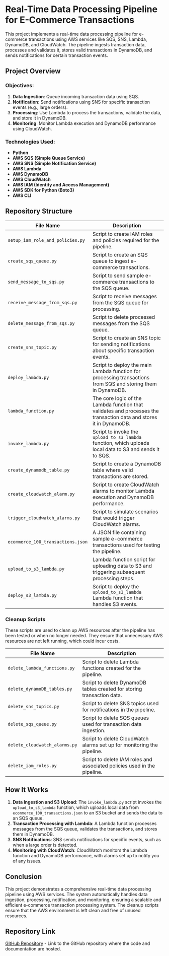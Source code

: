 # Real-Time Data Processing Pipeline for E-Commerce Transactions

This project implements a real-time data processing pipeline for e-commerce transactions using AWS services like SQS, SNS, Lambda, DynamoDB, and CloudWatch. The pipeline ingests transaction data, processes and validates it, stores valid transactions in DynamoDB, and sends notifications for certain transaction events.

## Project Overview

### Objectives:
1. **Data Ingestion**: Queue incoming transaction data using SQS.
2. **Notification**: Send notifications using SNS for specific transaction events (e.g., large orders).
3. **Processing**: Use Lambda to process the transactions, validate the data, and store it in DynamoDB.
4. **Monitoring**: Monitor Lambda execution and DynamoDB performance using CloudWatch.

### Technologies Used:
- **Python**
- **AWS SQS (Simple Queue Service)**
- **AWS SNS (Simple Notification Service)**
- **AWS Lambda**
- **AWS DynamoDB**
- **AWS CloudWatch**
- **AWS IAM (Identity and Access Management)**
- **AWS SDK for Python (Boto3)**
- **AWS CLI**

## Repository Structure

| File Name                   | Description                                                                                                                                         |
|-----------------------------|-----------------------------------------------------------------------------------------------------------------------------------------------------|
| `setup_iam_role_and_policies.py`  | Script to create IAM roles and policies required for the pipeline.                                                                                  |
| `create_sqs_queue.py`       | Script to create an SQS queue to ingest e-commerce transactions.                                                                                    |
| `send_message_to_sqs.py`    | Script to send sample e-commerce transactions to the SQS queue.                                                                                     |
| `receive_message_from_sqs.py` | Script to receive messages from the SQS queue for processing.                                                                                     |
| `delete_message_from_sqs.py`  | Script to delete processed messages from the SQS queue.                                                                                            |
| `create_sns_topic.py`       | Script to create an SNS topic for sending notifications about specific transaction events.                                                          |
| `deploy_lambda.py`          | Script to deploy the main Lambda function for processing transactions from SQS and storing them in DynamoDB.                                         |
| `lambda_function.py`        | The core logic of the Lambda function that validates and processes the transaction data and stores it in DynamoDB.                                    |
| `invoke_lambda.py`          | Script to invoke the `upload_to_s3_lambda` function, which uploads local data to S3 and sends it to SQS.                                             |
| `create_dynamodb_table.py`  | Script to create a DynamoDB table where valid transactions are stored.                                                                               |
| `create_cloudwatch_alarm.py`| Script to create CloudWatch alarms to monitor Lambda execution and DynamoDB performance.                                                             |
| `trigger_cloudwatch_alarms.py`| Script to simulate scenarios that would trigger CloudWatch alarms.                                                                                |
| `ecommerce_100_transactions.json` | A JSON file containing sample e-commerce transactions used for testing the pipeline.                                                           |
| `upload_to_s3_lambda.py`    | Lambda function script for uploading data to S3 and triggering subsequent processing steps.                                                         |
| `deploy_s3_lambda.py`       | Script to deploy the `upload_to_s3_lambda` Lambda function that handles S3 events.                                                                   |

### Cleanup Scripts
These scripts are used to clean up AWS resources after the pipeline has been tested or when no longer needed. They ensure that unnecessary AWS resources are not left running, which could incur costs.

| File Name                   | Description                                                                                                                                         |
|-----------------------------|-----------------------------------------------------------------------------------------------------------------------------------------------------|
| `delete_lambda_functions.py`| Script to delete Lambda functions created for the pipeline.                                                                                         |
| `delete_dynamoDB_tables.py`  | Script to delete DynamoDB tables created for storing transaction data.                                                                             |
| `delete_sns_topics.py`       | Script to delete SNS topics used for notifications in the pipeline.                                                                                |
| `delete_sqs_queue.py`        | Script to delete SQS queues used for transaction data ingestion.                                                                                   |
| `delete_cloudwatch_alarms.py`| Script to delete CloudWatch alarms set up for monitoring the pipeline.                                                                             |
| `delete_iam_roles.py`        | Script to delete IAM roles and associated policies used in the pipeline.                                                                           |

## How It Works

1. **Data Ingestion and S3 Upload**: The `invoke_lambda.py` script invokes the `upload_to_s3_lambda` function, which uploads local data from `ecommerce_100_transactions.json` to an S3 bucket and sends the data to an SQS queue.
2. **Transaction Processing with Lambda**: A Lambda function processes messages from the SQS queue, validates the transactions, and stores them in DynamoDB.
3. **SNS Notifications**: SNS sends notifications for specific events, such as when a large order is detected.
4. **Monitoring with CloudWatch**: CloudWatch monitors the Lambda function and DynamoDB performance, with alarms set up to notify you of any issues.

## Conclusion

This project demonstrates a comprehensive real-time data processing pipeline using AWS services. The system automatically handles data ingestion, processing, notification, and monitoring, ensuring a scalable and efficient e-commerce transaction processing system. The cleanup scripts ensure that the AWS environment is left clean and free of unused resources.

## Repository Link

[GitHub Repository](https://github.com/harishnaidu0207/SQ_Project1) - Link to the GitHub repository where the code and documentation are hosted.

